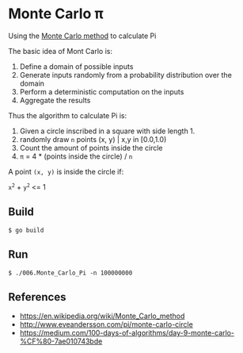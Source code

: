 Monte Carlo &pi;
==============

Using the [Monte Carlo method](https://en.wikipedia.org/wiki/Monte_Carlo_method) to calculate Pi

The basic idea of Mont Carlo is:
 1. Define a domain of possible inputs
 2. Generate inputs randomly from a probability distribution over the domain
 3. Perform a deterministic computation on the inputs
 4. Aggregate the results

Thus the algorithm to calculate Pi is:

1. Given a circle inscribed in a square with side length 1.
2. randomly draw `n` points (x, y) | x,y in [0.0,1.0)
3. Count the amount of points inside the circle
4. <code>&pi;</code> = 4 * (points inside the circle) / `n`

A point `(x, y)` is inside the circle if:

<code>x<sup>2</sup></code> + <code>y<sup>2</sup></code> <= 1

## Build

```
$ go build
```

## Run

```
$ ./006.Monte_Carlo_Pi -n 100000000
```


References
----------
* https://en.wikipedia.org/wiki/Monte_Carlo_method
* http://www.eveandersson.com/pi/monte-carlo-circle
* https://medium.com/100-days-of-algorithms/day-9-monte-carlo-%CF%80-7ae010743bde

